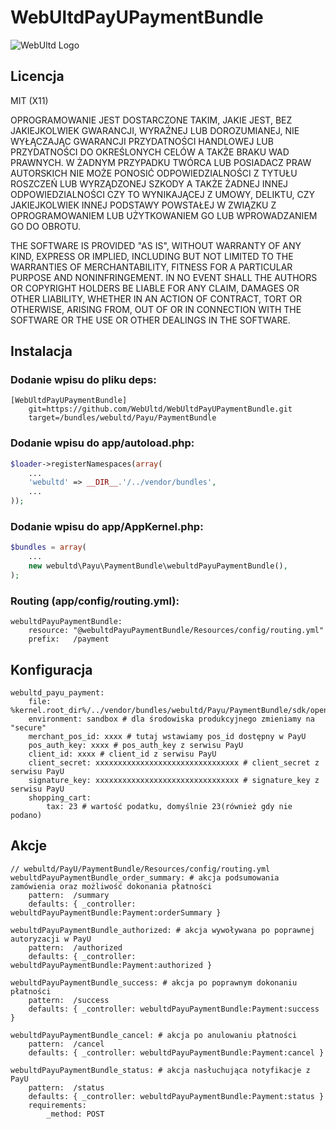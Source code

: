 # WebUltdPayUPaymentBundle

![WebUltd Logo](http://webultd.com/static/img/logo.png)

## Licencja

MIT (X11)

OPROGRAMOWANIE JEST DOSTARCZONE TAKIM, JAKIE JEST, BEZ JAKIEJKOLWIEK GWARANCJI,
WYRAŹNEJ LUB DOROZUMIANEJ, NIE WYŁĄCZAJĄC GWARANCJI PRZYDATNOŚCI HANDLOWEJ LUB
PRZYDATNOŚCI DO OKREŚLONYCH CELÓW A TAKŻE BRAKU WAD PRAWNYCH. W ŻADNYM
PRZYPADKU TWÓRCA LUB POSIADACZ PRAW AUTORSKICH NIE MOŻE PONOSIĆ
ODPOWIEDZIALNOŚCI Z TYTUŁU ROSZCZEŃ LUB WYRZĄDZONEJ SZKODY A TAKŻE ŻADNEJ INNEJ
ODPOWIEDZIALNOŚCI CZY TO WYNIKAJĄCEJ Z UMOWY, DELIKTU, CZY JAKIEJKOLWIEK INNEJ
PODSTAWY POWSTAŁEJ W ZWIĄZKU Z OPROGRAMOWANIEM LUB UŻYTKOWANIEM GO LUB
WPROWADZANIEM GO DO OBROTU.

THE SOFTWARE IS PROVIDED "AS IS", WITHOUT WARRANTY OF ANY KIND,
EXPRESS OR IMPLIED, INCLUDING BUT NOT LIMITED TO THE WARRANTIES OF
MERCHANTABILITY, FITNESS FOR A PARTICULAR PURPOSE AND
NONINFRINGEMENT. IN NO EVENT SHALL THE AUTHORS OR COPYRIGHT
HOLDERS BE LIABLE FOR ANY CLAIM, DAMAGES OR OTHER LIABILITY, WHETHER
IN AN ACTION OF CONTRACT, TORT OR OTHERWISE, ARISING FROM, OUT OF OR
IN CONNECTION WITH THE SOFTWARE OR THE USE OR OTHER DEALINGS IN
THE SOFTWARE.

## Instalacja

### Dodanie wpisu do pliku deps:

```
[WebUltdPayUPaymentBundle]
    git=https://github.com/WebUltd/WebUltdPayUPaymentBundle.git
    target=/bundles/webultd/Payu/PaymentBundle
```
### Dodanie wpisu do app/autoload.php:

```php
$loader->registerNamespaces(array(
    ...
    'webultd' => __DIR__.'/../vendor/bundles',
    ...
));
```

### Dodanie wpisu do app/AppKernel.php:

```php
$bundles = array(
    ...
    new webultd\Payu\PaymentBundle\webultdPayuPaymentBundle(),
);
```

### Routing (app/config/routing.yml):

```
webultdPayuPaymentBundle:
    resource: "@webultdPayuPaymentBundle/Resources/config/routing.yml"
    prefix:   /payment
```

## Konfiguracja

```
webultd_payu_payment:
    file: %kernel.root_dir%/../vendor/bundles/webultd/Payu/PaymentBundle/sdk/openpayu.php
    environment: sandbox # dla środowiska produkcyjnego zmieniamy na "secure"
    merchant_pos_id: xxxx # tutaj wstawiamy pos_id dostępny w PayU
    pos_auth_key: xxxx # pos_auth_key z serwisu PayU
    client_id: xxxx # client_id z serwisu PayU
    client_secret: xxxxxxxxxxxxxxxxxxxxxxxxxxxxxxxx # client_secret z serwisu PayU
    signature_key: xxxxxxxxxxxxxxxxxxxxxxxxxxxxxxxx # signature_key z serwisu PayU
    shopping_cart:
        tax: 23 # wartość podatku, domyślnie 23(również gdy nie podano)
```

## Akcje

```
// webultd/PayU/PaymentBundle/Resources/config/routing.yml
webultdPayuPaymentBundle_order_summary: # akcja podsumowania zamówienia oraz możliwość dokonania płatności
    pattern:  /summary
    defaults: { _controller: webultdPayuPaymentBundle:Payment:orderSummary }

webultdPayuPaymentBundle_authorized: # akcja wywoływana po poprawnej autoryzacji w PayU
    pattern:  /authorized
    defaults: { _controller: webultdPayuPaymentBundle:Payment:authorized }

webultdPayuPaymentBundle_success: # akcja po poprawnym dokonaniu płatności
    pattern:  /success
    defaults: { _controller: webultdPayuPaymentBundle:Payment:success }

webultdPayuPaymentBundle_cancel: # akcja po anulowaniu płatności
    pattern:  /cancel
    defaults: { _controller: webultdPayuPaymentBundle:Payment:cancel }

webultdPayuPaymentBundle_status: # akcja nasłuchująca notyfikacje z PayU
    pattern:  /status
    defaults: { _controller: webultdPayuPaymentBundle:Payment:status }
    requirements:
        _method: POST
```
